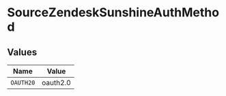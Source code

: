 # SourceZendeskSunshineAuthMethod


## Values

| Name      | Value     |
| --------- | --------- |
| `OAUTH20` | oauth2.0  |